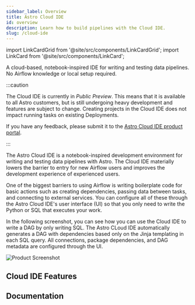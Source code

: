 ```yaml
---
sidebar_label: Overview
title: Astro Cloud IDE
id: overview
description: Learn how to build pipelines with the Cloud IDE.
slug: /cloud-ide
---
```


import LinkCardGrid from '@site/src/components/LinkCardGrid';
import LinkCard from '@site/src/components/LinkCard';

<p class="DocItem__header-description">
  A cloud-based, notebook-inspired IDE for writing and testing data pipelines. No Airflow knowledge or local setup required.
</p>

:::caution

<!-- id to make it easier to remove: cloud-ide-preview-banner -->

The Cloud IDE is currently in _Public Preview_. This means that it is available to all Astro customers, but is still undergoing heavy development and features are subject to change. Creating projects in the Cloud IDE does not impact running tasks on existing Deployments. 

If you have any feedback, please submit it to the [Astro Cloud IDE product portal](https://portal.productboard.com/75k8qmuqjacnrrnef446fggj).

:::

The Astro Cloud IDE is a notebook-inspired development environment for writing and testing data pipelines with Astro. The Cloud IDE materially lowers the barrier to entry for new Airflow users and improves the development experience of experienced users.

One of the biggest barriers to using Airflow is writing boilerplate code for basic actions such as creating dependencies, passing data between tasks, and connecting to external services. You can configure all of these through the Astro Cloud IDE's user interface (UI) so that you only need to write the Python or SQL that executes your work.

In the following screenshot, you can see how you can use the Cloud IDE to write a DAG by only writing SQL. The Astro CLoud IDE automatically generates a DAG with dependencies based only on the Jinja templating in each SQL query. All connections, package dependencies, and DAG metadata are configured through the UI.

![Product Screenshot](/img/cloud-ide/pipeline-editor.png)

<!-- insert demo video -->

## Cloud IDE Features

<LinkCardGrid>
  <LinkCard
    label="Focus on task logic"
    description="Turn everyday Python and SQL into Airflow-ready DAG files that follow the latest best practices."
  />
  <LinkCard
    label="Handle data seamlessly"
    description="Pass data directly from one task to another using a notebook-style interface. No configuration required."
  />
  <LinkCard
    label="Move between SQL and Python"
    description="Use SQL tables as dataframes by referencing your upstream query name, and vice versa."
  />
  <LinkCard
    label="Auto-generate your DAG"
    description="Your dependency graph and DAG file are auto-generated based on data references in your SQL and Python code."
  />
  <LinkCard
    label="Source control your changes"
    description="Push your pipeline to a Git repository with a built-in Git integration."
  />
  <LinkCard
    label="Deploy directly to Astro"
    description="Using our out-of-the-box CI/CD, deploy your code to a production Deployment on Astro in a few clicks."
  />
</LinkCardGrid>

## Documentation


<LinkCardGrid>
  <LinkCard truncate label="Quickstart" description="Create data pipelines from scratch using the Astro Cloud IDE." href="/astro/cloud-ide/quickstart" />
  <LinkCard truncate label="Deploy a project" description="Push your changes from the Astro Cloud IDE directly to GitHub or a Deployment" href="/astro/cloud-ide/deploy-project" />
  <LinkCard truncate label="Security" description="Learn how the Astro Cloud IDE keeps your code and production Deployments secure." href="/astro/cloud-ide/reference/security" />
</LinkCardGrid>
